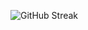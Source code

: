 ![GitHub Streak](https://streak-stats.demolab.com?user=fauziralpiandi&theme=dark&border_radius=5&card_width=500&card_height=200)